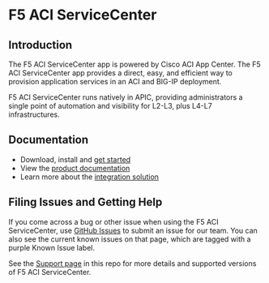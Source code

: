 # F5 ACI ServiceCenter

## Introduction
The F5 ACI ServiceCenter app is powered by Cisco ACI App Center. The F5 ACI ServiceCenter app provides a direct, easy, and efficient way to provision application services in an ACI and BIG-IP deployment.

F5 ACI ServiceCenter runs natively in APIC, providing administrators a single point of automation and visibility for L2-L3, plus L4-L7 infrastructures.

## Documentation
- Download, install and [get started](https://f5.com/cisco)  
- View the [product documentation](https://clouddocs.f5.com/f5-aci-servicecenter/latest)  
- Learn more about the [integration solution](https://f5.com/cisco) 

## Filing Issues and Getting Help
If you come across a bug or other issue when using the F5 ACI ServiceCenter, use [GitHub Issues](https://github.com/F5Networks/f5-aci-servicecenter/issues) to submit an issue for our team.  You can also see the current known issues on that page, which are tagged with a purple Known Issue label.  

See the [Support page](https://github.com/F5Networks/f5-aci-servicecenter/blob/master/SUPPORT.md) in this repo for more details and supported versions of F5 ACI ServiceCenter.  
